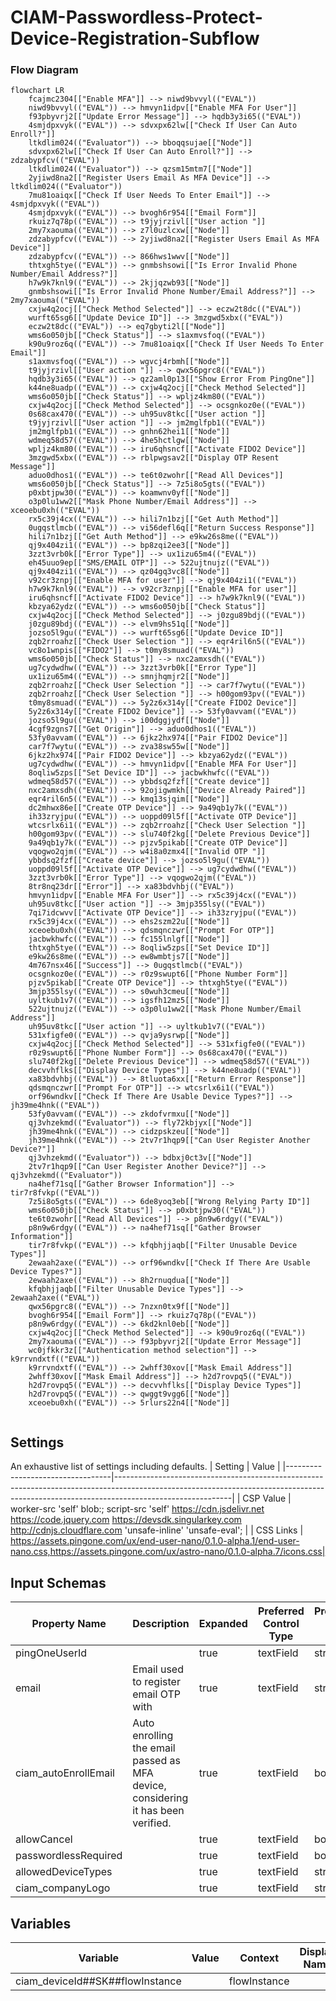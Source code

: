 # CIAM-Passwordless-Protect-Device-Registration-Subflow

### Flow Diagram
```mermaid
flowchart LR
    fcajmc2304[["Enable MFA"]] --> niwd9bvvyl(("EVAL"))
    niwd9bvvyl(("EVAL")) --> hmvyn1idpv[["Enable MFA For User"]]
    f93pbyvrj2[["Update Error Message"]] --> hqdb3y3i65(("EVAL"))
    4smjdpxvyk(("EVAL")) --> sdvxpx62lw[["Check If User Can Auto Enroll?"]]
    ltkdlim024(("Evaluator")) --> bboqqsujae[["Node"]]
    sdvxpx62lw[["Check If User Can Auto Enroll?"]] --> zdzabypfcv(("EVAL"))
    ltkdlim024(("Evaluator")) --> qzsm15mtm7[["Node"]]
    2yjiwd8na2[["Register Users Email As MFA Device"]] --> ltkdlim024(("Evaluator"))
    7mu81oaiqx[["Check If User Needs To Enter Email"]] --> 4smjdpxvyk(("EVAL"))
    4smjdpxvyk(("EVAL")) --> bvogh6r954[["Email Form"]]
    rkuiz7q78p(("EVAL")) --> t9jyjrzivl[["User action "]]
    2my7xaouma(("EVAL")) --> z7l0uzlcxw[["Node"]]
    zdzabypfcv(("EVAL")) --> 2yjiwd8na2[["Register Users Email As MFA Device"]]
    zdzabypfcv(("EVAL")) --> 866hws1wwv[["Node"]]
    thtxgh5tye(("EVAL")) --> gnmbshsowi[["Is Error Invalid Phone Number/Email Address?"]]
    h7w9k7knl9(("EVAL")) --> 2kjjqzwb93[["Node"]]
    gnmbshsowi[["Is Error Invalid Phone Number/Email Address?"]] --> 2my7xaouma(("EVAL"))
    cxjw4q2ocj[["Check Method Selected"]] --> eczw2t8dc(("EVAL"))
    wurft65sg6[["Update Device ID"]] --> 3mzgwd5xbx(("EVAL"))
    eczw2t8dc(("EVAL")) --> eq7gbyti2l[["Node"]]
    wms6o050jb[["Check Status"]] --> s1axmvsfoq(("EVAL"))
    k90u9roz6q(("EVAL")) --> 7mu81oaiqx[["Check If User Needs To Enter Email"]]
    s1axmvsfoq(("EVAL")) --> wgvcj4rbmh[["Node"]]
    t9jyjrzivl[["User action "]] --> qwx56pgrc8(("EVAL"))
    hqdb3y3i65(("EVAL")) --> qz2aml0p13[["Show Error From PingOne"]]
    k44ne8uadp(("EVAL")) --> cxjw4q2ocj[["Check Method Selected"]]
    wms6o050jb[["Check Status"]] --> wpljz4km80(("EVAL"))
    cxjw4q2ocj[["Check Method Selected"]] --> ocsgnkoz0e(("EVAL"))
    0s68cax470(("EVAL")) --> uh95uv8tkc[["User action "]]
    t9jyjrzivl[["User action "]] --> jm2mglfpb1(("EVAL"))
    jm2mglfpb1(("EVAL")) --> gnhn62hei1[["Node"]]
    wdmeq58d57(("EVAL")) --> 4he5hctlgw[["Node"]]
    wpljz4km80(("EVAL")) --> iru6qhsncf[["Activate FIDO2 Device"]]
    3mzgwd5xbx(("EVAL")) --> rblpwgsav2[["Display OTP Resent Message"]]
    aduo0dhos1(("EVAL")) --> te6t0zwohr[["Read All Devices"]]
    wms6o050jb[["Check Status"]] --> 7z5i8o5gts(("EVAL"))
    p0xbtjpw30(("EVAL")) --> koamwnv0yf[["Node"]]
    o3p0lu1ww2[["Mask Phone Number/Email Address"]] --> xceoebu0xh(("EVAL"))
    rx5c39j4cx(("EVAL")) --> hili7n1bzj[["Get Auth Method"]]
    0ugqstlmcb(("EVAL")) --> vi56defl6q[["Return Success Response"]]
    hili7n1bzj[["Get Auth Method"]] --> e9kw26s8me(("EVAL"))
    qj9x404zi1(("EVAL")) --> bp8zqi2ee3[["Node"]]
    3zzt3vrb0k[["Error Type"]] --> ux1izu65m4(("EVAL"))
    eh45uuo9ep[["SMS/EMAIL OTP"]] --> 522ujtnujz(("EVAL"))
    qj9x404zi1(("EVAL")) --> qz04gq3vc8[["Node"]]
    v92cr3znpj[["Enable MFA for user"]] --> qj9x404zi1(("EVAL"))
    h7w9k7knl9(("EVAL")) --> v92cr3znpj[["Enable MFA for user"]]
    iru6qhsncf[["Activate FIDO2 Device"]] --> h7w9k7knl9(("EVAL"))
    kbzya62ydz(("EVAL")) --> wms6o050jb[["Check Status"]]
    cxjw4q2ocj[["Check Method Selected"]] --> j0zgu89bdj(("EVAL"))
    j0zgu89bdj(("EVAL")) --> elvm9hs51q[["Node"]]
    jozso5l9gu(("EVAL")) --> wurft65sg6[["Update Device ID"]]
    zqb2rroahz[["Check User Selection "]] --> eqr4ril6n5(("EVAL"))
    vc8o1wnpis[["FIDO2"]] --> t0my8smuad(("EVAL"))
    wms6o050jb[["Check Status"]] --> nxc2amxsdh(("EVAL"))
    ug7cydwdhw(("EVAL")) --> 3zzt3vrb0k[["Error Type"]]
    ux1izu65m4(("EVAL")) --> smnjhqmjr2[["Node"]]
    zqb2rroahz[["Check User Selection "]] --> car7f7wytu(("EVAL"))
    zqb2rroahz[["Check User Selection "]] --> h00gom93pv(("EVAL"))
    t0my8smuad(("EVAL")) --> 5y2z6x314y[["Create FIDO2 Device"]]
    5y2z6x314y[["Create FIDO2 Device"]] --> 53fy0avvam(("EVAL"))
    jozso5l9gu(("EVAL")) --> i00dggjydf[["Node"]]
    4cgf9zgns7[["Get Origin"]] --> aduo0dhos1(("EVAL"))
    53fy0avvam(("EVAL")) --> 6jkz2hx974[["Pair FIDO2 Device"]]
    car7f7wytu(("EVAL")) --> zva38sw55w[["Node"]]
    6jkz2hx974[["Pair FIDO2 Device"]] --> kbzya62ydz(("EVAL"))
    ug7cydwdhw(("EVAL")) --> hmvyn1idpv[["Enable MFA For User"]]
    8oqliw5zps[["Set Device ID"]] --> jacbwkhwfc(("EVAL"))
    wdmeq58d57(("EVAL")) --> ybbdsq2fzf[["Create device"]]
    nxc2amxsdh(("EVAL")) --> 92ojigwmkh[["Device Already Paired"]]
    eqr4ril6n5(("EVAL")) --> kmq13sjqim[["Node"]]
    dc2mhwx86e[["Create OTP Device"]] --> 9a49qb1y7k(("EVAL"))
    ih33zryjpu(("EVAL")) --> uoppd09l5f[["Activate OTP Device"]]
    wtcsrlx6i1(("EVAL")) --> zqb2rroahz[["Check User Selection "]]
    h00gom93pv(("EVAL")) --> slu740f2kg[["Delete Previous Device"]]
    9a49qb1y7k(("EVAL")) --> pjzv5pikab[["Create OTP Device"]]
    vqogwo2qjm(("EVAL")) --> w4i8a0zmx4[["Invalid OTP "]]
    ybbdsq2fzf[["Create device"]] --> jozso5l9gu(("EVAL"))
    uoppd09l5f[["Activate OTP Device"]] --> ug7cydwdhw(("EVAL"))
    3zzt3vrb0k[["Error Type"]] --> vqogwo2qjm(("EVAL"))
    8tr8nq23dr[["Error"]] --> xa83bdvhbj(("EVAL"))
    hmvyn1idpv[["Enable MFA For User"]] --> rx5c39j4cx(("EVAL"))
    uh95uv8tkc[["User action "]] --> 3mjp355lsy(("EVAL"))
    7qi7idcwvv[["Activate OTP Device"]] --> ih33zryjpu(("EVAL"))
    rx5c39j4cx(("EVAL")) --> ehs2szm22u[["Node"]]
    xceoebu0xh(("EVAL")) --> qdsmqnczwr[["Prompt For OTP"]]
    jacbwkhwfc(("EVAL")) --> fc155lnlgf[["Node"]]
    thtxgh5tye(("EVAL")) --> 8oqliw5zps[["Set Device ID"]]
    e9kw26s8me(("EVAL")) --> ew8wmbtjs7[["Node"]]
    4m767nsx46[["Success"]] --> 0ugqstlmcb(("EVAL"))
    ocsgnkoz0e(("EVAL")) --> r0z9swupt6[["Phone Number Form"]]
    pjzv5pikab[["Create OTP Device"]] --> thtxgh5tye(("EVAL"))
    3mjp355lsy(("EVAL")) --> s0wuh3cmeu[["Node"]]
    uyltkub1v7(("EVAL")) --> igsfh12mz5[["Node"]]
    522ujtnujz(("EVAL")) --> o3p0lu1ww2[["Mask Phone Number/Email Address"]]
    uh95uv8tkc[["User action "]] --> uyltkub1v7(("EVAL"))
    531xfigfe0(("EVAL")) --> qvja9ysrwp[["Node"]]
    cxjw4q2ocj[["Check Method Selected"]] --> 531xfigfe0(("EVAL"))
    r0z9swupt6[["Phone Number Form"]] --> 0s68cax470(("EVAL"))
    slu740f2kg[["Delete Previous Device"]] --> wdmeq58d57(("EVAL"))
    decvvhflks[["Display Device Types"]] --> k44ne8uadp(("EVAL"))
    xa83bdvhbj(("EVAL")) --> 8tluota6xx[["Return Error Response"]]
    qdsmqnczwr[["Prompt For OTP"]] --> wtcsrlx6i1(("EVAL"))
    orf96wndkv[["Check If There Are Usable Device Types?"]] --> jh39me4hnk(("EVAL"))
    53fy0avvam(("EVAL")) --> zkdofvrmxu[["Node"]]
    qj3vhzekmd(("Evaluator")) --> fly72kbjyx[["Node"]]
    jh39me4hnk(("EVAL")) --> cidzpskzeu[["Node"]]
    jh39me4hnk(("EVAL")) --> 2tv7r1hqp9[["Can User Register Another Device?"]]
    qj3vhzekmd(("Evaluator")) --> bdbxj0ct3v[["Node"]]
    2tv7r1hqp9[["Can User Register Another Device?"]] --> qj3vhzekmd(("Evaluator"))
    na4hef71sq[["Gather Browser Information"]] --> tir7r8fvkp(("EVAL"))
    7z5i8o5gts(("EVAL")) --> 6de8yoq3eb[["Wrong Relying Party ID"]]
    wms6o050jb[["Check Status"]] --> p0xbtjpw30(("EVAL"))
    te6t0zwohr[["Read All Devices"]] --> p8n9w6rdgy(("EVAL"))
    p8n9w6rdgy(("EVAL")) --> na4hef71sq[["Gather Browser Information"]]
    tir7r8fvkp(("EVAL")) --> kfqbhjjaqb[["Filter Unusable Device Types"]]
    2ewaah2axe(("EVAL")) --> orf96wndkv[["Check If There Are Usable Device Types?"]]
    2ewaah2axe(("EVAL")) --> 8h2rnuqdua[["Node"]]
    kfqbhjjaqb[["Filter Unusable Device Types"]] --> 2ewaah2axe(("EVAL"))
    qwx56pgrc8(("EVAL")) --> 7nzxn0tx9f[["Node"]]
    bvogh6r954[["Email Form"]] --> rkuiz7q78p(("EVAL"))
    p8n9w6rdgy(("EVAL")) --> 6kd2knl0eb[["Node"]]
    cxjw4q2ocj[["Check Method Selected"]] --> k90u9roz6q(("EVAL"))
    2my7xaouma(("EVAL")) --> f93pbyvrj2[["Update Error Message"]]
    wc0jfkkr3z[["Authentication method selection"]] --> k9rrvndxtf(("EVAL"))
    k9rrvndxtf(("EVAL")) --> 2whff30xov[["Mask Email Address"]]
    2whff30xov[["Mask Email Address"]] --> h2d7rovpq5(("EVAL"))
    h2d7rovpq5(("EVAL")) --> decvvhflks[["Display Device Types"]]
    h2d7rovpq5(("EVAL")) --> qwggt9vgg6[["Node"]]
    xceoebu0xh(("EVAL")) --> 5rlurs22n4[["Node"]]


```

## Settings
An exhaustive list of settings including defaults.
| Setting                          | Value                                                                                                                                                                                   |
|----------------------------------|-----------------------------------------------------------------------------------------------------------------------------------------------------------------------------------------|
| CSP Value                        | worker-src &#39;self&#39; blob:; script-src &#39;self&#39; https://cdn.jsdelivr.net https://code.jquery.com https://devsdk.singularkey.com http://cdnjs.cloudflare.com &#39;unsafe-inline&#39; &#39;unsafe-eval&#39;; | 
 | CSS Links                        | https://assets.pingone.com/ux/end-user-nano/0.1.0-alpha.1/end-user-nano.css,https://assets.pingone.com/ux/astro-nano/0.1.0-alpha.7/icons.css|

## Input Schemas
| Property Name | Description | Expanded | Preferred Control Type | Preferred Data Type | Required |
|----------------------------------|-----------------|-----------------|-----------------|-----------------|-----------------|
| pingOneUserId |  | true | textField | string | true | 
 | email | Email used to register email OTP with | true | textField | string | false | 
 | ciam_autoEnrollEmail | Auto enrolling the email passed as MFA device, considering it has been verified. | true | textField | boolean | false | 
 | allowCancel |  | true | textField | boolean | true | 
 | passwordlessRequired |  | true | textField | boolean | false | 
 | allowedDeviceTypes |  | true | textField | string | false | 
 | ciam_companyLogo |  | true | textField | string | false | 
 


## Variables
| Variable | Value | Context | Display Name | Field Type | Min | Max | Mutable | Type |                                                                                                                                                                
|----------------------------------|-----------------|-----------------|-----------------|-----------------|-----------------|-----------------|-----------------|-----------------|
| ciam_deviceId##SK##flowInstance |  | flowInstance |  | string | 0 | 2000 | true | property | 
 

